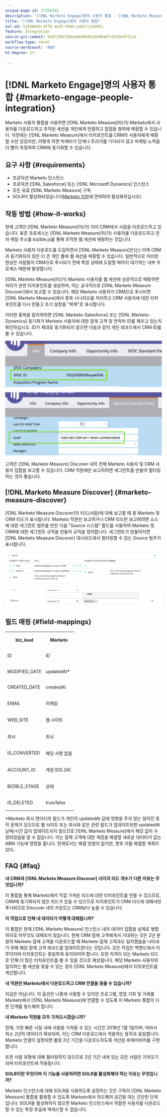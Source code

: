 ```yaml
---
unique-page-id: 37356395
description: "[!DNL Marketo Engage]명의 사용자 통합 - [!DNL Marketo Measure]"
title: "[!DNL Marketo Engage]명의 사용자 통합"
exl-id: 51930e84-4ff8-4e35-9d44-ea017c24b051
feature: Integration
source-git-commit: 9e672d0c568ee0b889461bb8ba6fc6333edf31ce
workflow-type: tm+mt
source-wordcount: '868'
ht-degree: 1%

---
```


# [!DNL Marketo Engage]명의 사용자 통합 {#marketo-engage-people-integration}

Marketo 사용자 통합을 사용하면 [!DNL Marketo Measure]이(가) Marketo에서 사용자를 다운로드하고 추적된 세션을 개인에게 연결하고 접점을 참여에 매핑할 수 있습니다. 이전에는 [!DNL Marketo Measure]에서 터치포인트를 CRM의 사용자에게 매핑할 수만 있었지만, 이렇게 하면 마케터가 단계나 트리거를 기다리지 않고 마케팅 노력을 더 빨리 측정하여 CRM에 동기화할 수 있습니다.

## 요구 사항 {#requirements}

* 프로덕션 Marketo 인스턴스
* 프로덕션 [!DNL Salesforce] 또는 [!DNL Microsoft Dynamics] 인스턴스
* 모든 유료 [!DNL Marketo Measure] 구독
* SOLR이 활성화되었습니다([Marketo 지원](https://nation.marketo.com/t5/Support/ct-p/Support)에 연락하여 활성화하십시오).

## 작동 방법 {#how-it-works}

현재 고객인 [!DNL Marketo Measure]이(가) 이미 CRM에서 사람을 다운로드하고 있습니다. 표준 프로세스는 [!DNL Marketo Measure]이(가) 사용자를 다운로드하고 전자 메일 주소를 bizible.js를 통해 추적한 웹 세션에 매핑하는 것입니다.

Marketo 사용자 다운로드를 도입하면서 [!DNL Marketo Measure]은(는) 이제 CRM과 동기화되지 않은 더 큰 개인 풀에 웹 세션을 매핑할 수 있습니다. 일반적으로 이러한 현상은 사람들이 CRM으로 푸시되기 전에 특정 상태에 도달할 때까지 대기하는 내부 프로세스 때문에 발생합니다.

[!DNL Marketo Measure]이(가) Marketo 사용자를 웹 세션에 성공적으로 매핑하면 처리가 관련 터치포인트를 생성하며, 이는 궁극적으로 [!DNL Marketo Measure Discover]에서 보고할 수 있습니다. 해당 Marketo 사용자가 CRM으로 푸시되면 [!DNL Marketo Measure]에서 중복 시나리오를 처리하고 CRM 사용자에 대한 터치포인트를 다시 만들고 초기 설정을 &quot;복제&quot;로 표시합니다.

이러한 중복을 탐지하려면 [!DNL Marketo-Salesforce] 또는 [!DNL Marketo-Dynamics] 동기화가 Marketo 사용자에 대한 잠재 고객 및 연락처 ID를 채우고 있는지 확인하십시오. ID가 제대로 동기화되지 않으면 다음과 같이 개인 레코드에서 CRM ID를 볼 수 있습니다.

![](assets/5a.png)

![](assets/5b.png)

고객은 [!DNL Marketo Measure] Discover 내의 전체 Marketo 사용자 및 CRM 사용자 집합을 보고할 수 있습니다. CRM 직원에만 보고하려면 세그먼트를 만들어 필터링하는 것이 좋습니다.

## [!DNL Marketo Measure Discover] {#marketo-measure-discover}

[!DNL Marketo Measure Discover]의 리드(사람)에 대해 보고할 때 총 Marketo 및 CRM 리드가 표시됩니다. Marketo 직원만 보고하거나 CRM 리드만 보고하려면 소스에 대한 세그먼트 범주를 만든 다음 &quot;Source 시스템&quot; 필드를 사용하여 Marketo 및 CRM에 대한 세그먼트 규칙을 만들어 규칙을 정의합니다. 세그먼트가 만들어지면 [!DNL Marketo Measure Discover] 대시보드에서 필터링할 수 있는 Source 범주가 표시됩니다.

![](assets/bizible-discover-1.png)

![](assets/bizible-discover-2.png)

## 필드 매핑 {#field-mappings}

<table> 
 <colgroup> 
  <col> 
  <col> 
 </colgroup> 
 <tbody> 
  <tr> 
   <th><p><strong>biz_lead</strong></p></th> 
   <th><p><strong>Marketo</strong></p></th> 
  </tr> 
  <tr> 
   <td><p>ID</p></td> 
   <td><p>ID</p></td> 
  </tr> 
  <tr> 
   <td><p>MODIFIED_DATE</p></td> 
   <td><p>updatedAt<strong>*</strong></p></td> 
  </tr> 
  <tr> 
   <td><p>CREATED_DATE</p></td> 
   <td><p>createdAt</p></td> 
  </tr> 
  <tr> 
   <td><p>EMAIL</p></td> 
   <td><p>이메일</p></td> 
  </tr> 
  <tr> 
   <td><p>WEB_SITE</p></td> 
   <td><p>웹 사이트</p></td> 
  </tr> 
  <tr> 
   <td><p>회사</p></td> 
   <td><p>회사</p></td> 
  </tr> 
  <tr> 
   <td><p>IS_CONVERTED</p></td> 
   <td><p>해당 사항 없음</p></td> 
  </tr> 
  <tr> 
   <td><p>ACCOUNT_ID</p></td> 
   <td><p>계정 ID(L2A)</p></td> 
  </tr> 
  <tr> 
   <td><p>BIZIBLE_STAGE</p></td> 
   <td><p>상태</p></td> 
  </tr> 
  <tr> 
   <td><p>IS_DELETED</p></td> 
   <td><p>true/false</p></td> 
  </tr> 
 </tbody> 
</table>

*Marketo 회사 엔터티의 필드가 개인의 updatedAt 값에 영향을 주지 않는 알려진 동작 문제가 있으므로 웹 사이트 또는 회사와 같은 관련 필드가 업데이트되면 updatedAt 날짜/시간 값이 업데이트되지 않으므로 [!DNL Marketo Measure]에서 해당 값이 수정되었음을 알 수 없습니다. 이는 잠재 고객에 대한 계정을 해결할 새로운 데이터가 없는 ABM 기능에 영향을 줍니다. 현재로서는 해결 방법이 없지만, 향후 이를 해결할 계획이 있다.

## FAQ {#faq}

**내 CRM과 [!DNL Marketo Measure Discover] 사이의 리드 개수가 다른 이유는 무엇입니까?**

이 통합을 통해 Marketo에서 직접 가져온 리드에 대한 터치포인트를 만들 수 있으므로, CRM에 동기화되지 않은 리드가 있을 수 있으므로 터치포인트가 CRM 리드에 대해서만 푸시되므로 Discover 내의 카운트는 CRM보다 높을 수 있습니다.

**이 작업으로 인해 내 데이터가 어떻게 대체됩니까?**

이 통합은 현재 [!DNL Marketo Measure] 인스턴스 내의 데이터 집합을 실제로 병합하므로 아무것도 대체되지 않습니다. 현재 CRM 잠재 고객에게서 기대하는 것은 2년 분량의 Marketo 잠재 고객을 다운로드할 때 Marketo 잠재 고객과도 일치했음을 나타내기 위해 해당 잠재 고객 레코드를 업데이트한다는 것입니다. 모든 작업은 백엔드에서 이루어지며 터치포인트는 동일하게 유지되어야 합니다. 또한 자격이 되는 Marketo 리드로 인해 더 많은 터치포인트를 볼 수 있을 것으로 예상됩니다. 해당 Marketo 사용자와 일치하는 웹 세션을 찾을 수 있는 경우 [!DNL Marketo Measure]에서 터치포인트를 계산합니다.

**내 직원만 Marketo에서 다운로드하고 CRM 연결을 끊을 수 있습니까?**

지금은 아닙니다. 이 옵션은 나중에 사용할 수 있지만 프로그램, 영업 기회 및 거래를 Marketo에서 [!DNL Marketo Measure]에 연결할 수 있도록 이 Marketo 통합의 다른 단계를 빌드해야 합니다.

**내 Marketo 직원을 모두 가져오시겠습니까?**

현재, 가장 빠른 시일 내에 사람을 가져올 수 있는 시간은 2018년 1월 1일이며, 따라서 최소 2년의 데이터가 확보되며, 이는 CRM 다운로드에서 적용하는 동작과 동일합니다. Marketo 연결이 설정되면 롤링 2년 기간을 다운로드하도록 개선된 비헤이비어를 구현합니다.

또한 사람 유형에 대해 필터링하지 않으므로 2년 기간 내에 있는 모든 사람은 가져오기되며 터치포인트에 적용됩니다.

**SOLR이란 무엇이며 이 기능을 사용하려면 SOLR을 활성화해야 하는 이유는 무엇입니까?**

Marketo 인스턴스에 대해 SOLR을 사용하도록 설정하는 것은 구독이 [!DNL Marketo Measure] 통합을 활용할 수 있도록 Marketo에서 하드웨어 공간을 여는 간단한 단계입니다. SOLR을 활성화하지 않으면 Marketo 인스턴스에서 적절한 사용자를 다운로드할 수 있는 특정 호출에 액세스할 수 없습니다.
